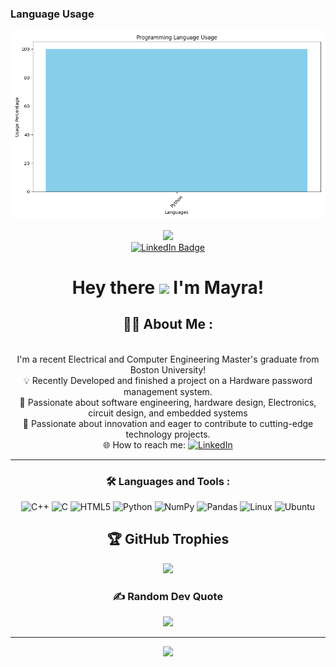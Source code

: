 ### Language Usage
![Language Usage](language_usage_chart.png)
<div id="header" align="center"><div id="header" align="center">
  <img src="https://i.giphy.com/media/v1.Y2lkPTc5MGI3NjExM2ZqM2N2MjRjcnptZ2NhcWRkYjE5ZXhqbjZ5Zmk2b3dvY3J1NXF5eiZlcD12MV9pbnRlcm5hbF9naWZfYnlfaWQmY3Q9Zw/Fgvl4kpB8mTRLmciii/giphy.gif" width="400"/>
</div>

<div id="badges" align="center">
  <a href="https://www.linkedin.com/in/mayra-teixeira-b9a324179/) ">
    <img src="https://img.shields.io/badge/LinkedIn-blue?style=for-the-badge&logo=linkedin&logoColor=white" alt="LinkedIn Badge"/>
  </a>
</div>

<div style="text-align: center;">
  <h1>
    Hey there
    <img src="https://media.giphy.com/media/hvRJCLFzcasrR4ia7z/giphy.gif" width="30px"/>
    I'm Mayra!
  </h1>
</div>

## :woman_technologist: About Me :

<br>I'm a recent Electrical and Computer Engineering Master's graduate from Boston University!</br>
  💡 Recently Developed and finished a project on a Hardware password management system.
  <br>🌟 Passionate about software engineering, hardware design, Electronics, circuit design, and embedded systems</br>
  🌟 Passionate about innovation and eager to contribute to cutting-edge technology projects.
  </br>🌐 How to reach me: [![LinkedIn](https://img.shields.io/badge/LinkedIn-%230077B5.svg?logo=linkedin&logoColor=white)](https://www.linkedin.com/in/mayra-teixeira-b9a324179/) </br>


---

### :hammer_and_wrench: Languages and Tools :

![C++](https://img.shields.io/badge/c++-%2300599C.svg?style=for-the-badge&logo=c%2B%2B&logoColor=white) ![C](https://img.shields.io/badge/c-%2300599C.svg?style=for-the-badge&logo=c&logoColor=white) ![HTML5](https://img.shields.io/badge/html5-%23E34F26.svg?style=for-the-badge&logo=html5&logoColor=white) ![Python](https://img.shields.io/badge/python-3670A0?style=for-the-badge&logo=python&logoColor=ffdd54) ![NumPy](https://img.shields.io/badge/numpy-%23013243.svg?style=for-the-badge&logo=numpy&logoColor=white) ![Pandas](https://img.shields.io/badge/pandas-%23150458.svg?style=for-the-badge&logo=pandas&logoColor=white)
![Linux](https://img.shields.io/badge/Linux-FCC624?style=for-the-badge&logo=linux&logoColor=black)  ![Ubuntu](https://img.shields.io/badge/Ubuntu-E95420?style=for-the-badge&logo=ubuntu&logoColor=white)



## 🏆 GitHub Trophies
![](https://github-profile-trophy.vercel.app/?username=mayras22&theme=radical&no-frame=false&no-bg=false&margin-w=4)

### ✍️ Random Dev Quote
![](https://quotes-github-readme.vercel.app/api?type=horizontal&theme=radical)

---
[![](https://visitcount.itsvg.in/api?id=mayras22&icon=0&color=4)](https://visitcount.itsvg.in)


